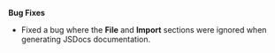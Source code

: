 **Bug Fixes**

* Fixed a bug where the **File** and **Import** sections were ignored when generating JSDocs documentation.